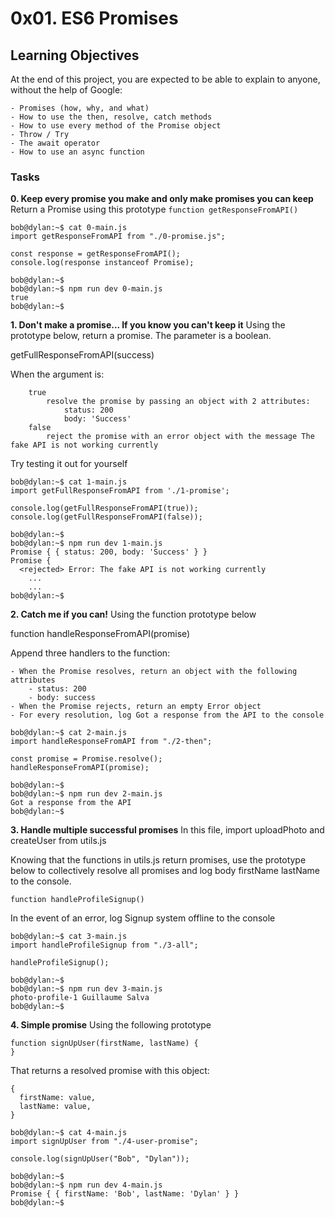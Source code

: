 # 0x01. ES6 Promises

## Learning Objectives

At the end of this project, you are expected to be able to explain to anyone, without the help of Google:

    - Promises (how, why, and what)
    - How to use the then, resolve, catch methods
    - How to use every method of the Promise object
    - Throw / Try
    - The await operator
    - How to use an async function

### Tasks

**0. Keep every promise you make and only make promises you can keep**
Return a Promise using this prototype `function getResponseFromAPI()`

```
bob@dylan:~$ cat 0-main.js
import getResponseFromAPI from "./0-promise.js";

const response = getResponseFromAPI();
console.log(response instanceof Promise);

bob@dylan:~$ 
bob@dylan:~$ npm run dev 0-main.js 
true
bob@dylan:~$
```
**1. Don't make a promise... If you know you can't keep it**
Using the prototype below, return a promise. The parameter is a boolean.

getFullResponseFromAPI(success)

When the argument is:
```
    true
        resolve the promise by passing an object with 2 attributes:
            status: 200
            body: 'Success'
    false
        reject the promise with an error object with the message The fake API is not working currently

```
Try testing it out for yourself
```
bob@dylan:~$ cat 1-main.js
import getFullResponseFromAPI from './1-promise';

console.log(getFullResponseFromAPI(true));
console.log(getFullResponseFromAPI(false));

bob@dylan:~$ 
bob@dylan:~$ npm run dev 1-main.js 
Promise { { status: 200, body: 'Success' } }
Promise {
  <rejected> Error: The fake API is not working currently
    ...
    ...
bob@dylan:~$ 

```
**2. Catch me if you can!**
Using the function prototype below

function handleResponseFromAPI(promise)

Append three handlers to the function:

    - When the Promise resolves, return an object with the following attributes
        - status: 200
        - body: success
    - When the Promise rejects, return an empty Error object
    - For every resolution, log Got a response from the API to the console

```
bob@dylan:~$ cat 2-main.js
import handleResponseFromAPI from "./2-then";

const promise = Promise.resolve();
handleResponseFromAPI(promise);

bob@dylan:~$ 
bob@dylan:~$ npm run dev 2-main.js 
Got a response from the API
bob@dylan:~$ 
```

**3. Handle multiple successful promises**
In this file, import uploadPhoto and createUser from utils.js

Knowing that the functions in utils.js return promises, use the prototype below to collectively resolve all promises and log body firstName lastName to the console.

`function handleProfileSignup()`

In the event of an error, log Signup system offline to the console

```
bob@dylan:~$ cat 3-main.js
import handleProfileSignup from "./3-all";

handleProfileSignup();

bob@dylan:~$ 
bob@dylan:~$ npm run dev 3-main.js 
photo-profile-1 Guillaume Salva
bob@dylan:~$ 
```

**4. Simple promise**
Using the following prototype

```
function signUpUser(firstName, lastName) {
}
```
That returns a resolved promise with this object:
```
{
  firstName: value,
  lastName: value,
}
```
```
bob@dylan:~$ cat 4-main.js
import signUpUser from "./4-user-promise";

console.log(signUpUser("Bob", "Dylan"));

bob@dylan:~$ 
bob@dylan:~$ npm run dev 4-main.js 
Promise { { firstName: 'Bob', lastName: 'Dylan' } }
bob@dylan:~$ 
```
